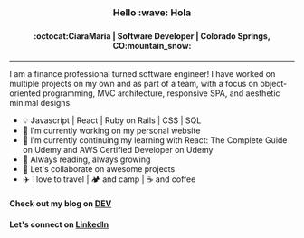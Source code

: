 <h3 align="center">
Hello :wave: Hola
<h3>
<h4 align="center">  
:octocat:CiaraMaria | Software Developer | Colorado Springs, CO:mountain_snow:
</h4> <hr>

I am a finance professional turned software engineer! I have worked on multiple projects on my own and as part of a team, with a focus on object-oriented programming, MVC architecture, responsive SPA, and aesthetic minimal designs.

- :bulb: Javascript | React | Ruby on Rails | CSS | SQL
- 🔭 I’m currently working on my personal website
- 🌱 I’m currently continuing my learning with React: The Complete Guide on Udemy and AWS Certified Developer on Udemy
- :book: Always reading, always growing
- 👯 Let's collaborate on awesome projects 
- :airplane: I love to travel | :camping: and camp | :coffee: and coffee

#### Check out my blog on [DEV](https://dev.to/proiacm)
#### Let's connect on [LinkedIn](https://www.linkedin.com/in/cmproia/)

